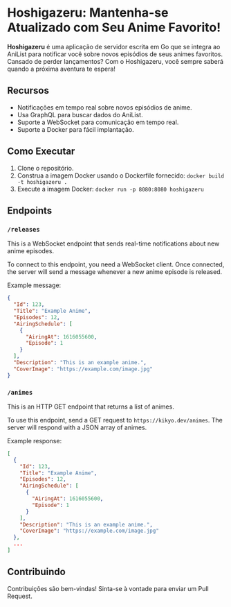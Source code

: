 # Hoshigazeru: Mantenha-se Atualizado com Seu Anime Favorito!

**Hoshigazeru** é uma aplicação de servidor escrita em Go que se integra ao AniList para notificar você sobre novos episódios de seus animes favoritos. Cansado de perder lançamentos? Com o Hoshigazeru, você sempre saberá quando a próxima aventura te espera!

## Recursos

- Notificações em tempo real sobre novos episódios de anime.
- Usa GraphQL para buscar dados do AniList.
- Suporte a WebSocket para comunicação em tempo real.
- Suporte a Docker para fácil implantação.

## Como Executar

1. Clone o repositório.
2. Construa a imagem Docker usando o Dockerfile fornecido: `docker build -t hoshigazeru .`
3. Execute a imagem Docker: `docker run -p 8080:8080 hoshigazeru`

## Endpoints

### `/releases`

This is a WebSocket endpoint that sends real-time notifications about new anime episodes.

To connect to this endpoint, you need a WebSocket client. Once connected, the server will send a message whenever a new anime episode is released.

Example message:

```json
{
  "Id": 123,
  "Title": "Example Anime",
  "Episodes": 12,
  "AiringSchedule": [
    {
      "AiringAt": 1616055600,
      "Episode": 1
    }
  ],
  "Description": "This is an example anime.",
  "CoverImage": "https://example.com/image.jpg"
}
```

### `/animes`

This is an HTTP GET endpoint that returns a list of animes.

To use this endpoint, send a GET request to `https://kikyo.dev/animes`. The server will respond with a JSON array of animes.

Example response:

```json
[
  {
    "Id": 123,
    "Title": "Example Anime",
    "Episodes": 12,
    "AiringSchedule": [
      {
        "AiringAt": 1616055600,
        "Episode": 1
      }
    ],
    "Description": "This is an example anime.",
    "CoverImage": "https://example.com/image.jpg"
  },
  ...
]
```

## Contribuindo

Contribuições são bem-vindas! Sinta-se à vontade para enviar um Pull Request.